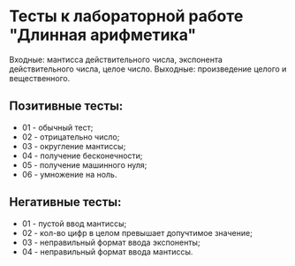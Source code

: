 # Тесты к лабораторной работе "Длинная арифметика"

Входные: мантисса действительного числа, экспонента действительного числа, целое число.
Выходные: произведение целого и вещественного.

## Позитивные тесты:
- 01 - обычный тест;
- 02 - отрицательно число;
- 03 - округление мантиссы;
- 04 - получение бесконечности;
- 05 - получение машинного нуля;
- 06 - умножение на ноль.

## Негативные тесты:
- 01 - пустой ввод мантиссы;
- 02 - кол-во цифр в целом превышает допучтимое значение;
- 03 - неправильный формат ввода экспоненты;
- 04 - неправильный формат ввода мантиссы.
